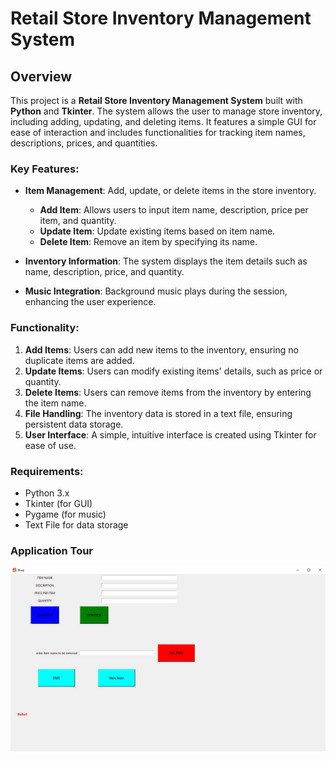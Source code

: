 # Retail Store Inventory Management System

## Overview

This project is a **Retail Store Inventory Management System** built with **Python** and **Tkinter**. The system allows the user to manage store inventory, including adding, updating, and deleting items. It features a simple GUI for ease of interaction and includes functionalities for tracking item names, descriptions, prices, and quantities.

### Key Features:
- **Item Management**: Add, update, or delete items in the store inventory.
  - **Add Item**: Allows users to input item name, description, price per item, and quantity.
  - **Update Item**: Update existing items based on item name.
  - **Delete Item**: Remove an item by specifying its name.
  
- **Inventory Information**: The system displays the item details such as name, description, price, and quantity.

- **Music Integration**: Background music plays during the session, enhancing the user experience.

### Functionality:
1. **Add Items**: Users can add new items to the inventory, ensuring no duplicate items are added.
2. **Update Items**: Users can modify existing items' details, such as price or quantity.
3. **Delete Items**: Users can remove items from the inventory by entering the item name.
4. **File Handling**: The inventory data is stored in a text file, ensuring persistent data storage.
5. **User Interface**: A simple, intuitive interface is created using Tkinter for ease of use.

### Requirements:
- Python 3.x
- Tkinter (for GUI)
- Pygame (for music)
- Text File for data storage

### Application Tour
![Alt text](Screenshot_2024_12-14_210956.jpg)
